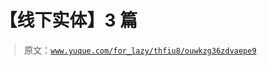 # 【线下实体】3 篇

> 原文：[`www.yuque.com/for_lazy/thfiu8/ouwkzg36zdvaepe9`](https://www.yuque.com/for_lazy/thfiu8/ouwkzg36zdvaepe9)

